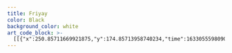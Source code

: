 ```yaml
---
title: Friyay
color: Black
background_color: white
art_code_block: >-
  [[{"x":250.85711669921875,"y":174.85713958740234,"time":1633055598090,"color":"black"},{"x":246.85711669921875,"y":168.85713958740234,"time":1633055598194,"color":"black"},{"x":239.85711669921875,"y":165.85713958740234,"time":1633055598244,"color":"black"},{"x":233.85711669921875,"y":165.85713958740234,"time":1633055598277,"color":"black"},{"x":226.85711669921875,"y":165.85713958740234,"time":1633055598311,"color":"black"},{"x":218.85711669921875,"y":168.85713958740234,"time":1633055598344,"color":"black"},{"x":209.85711669921875,"y":173.85713958740234,"time":1633055598378,"color":"black"},{"x":205.85711669921875,"y":181.85713958740234,"time":1633055598410,"color":"black"},{"x":201.85711669921875,"y":190.85713958740234,"time":1633055598443,"color":"black"},{"x":200.85711669921875,"y":200.85713958740234,"time":1633055598477,"color":"black"},{"x":200.85711669921875,"y":210.85713958740234,"time":1633055598510,"color":"black"},{"x":203.85711669921875,"y":220.85713958740234,"time":1633055598544,"color":"black"},{"x":212.85711669921875,"y":232.85713958740234,"time":1633055598593,"color":"black"},{"x":218.85711669921875,"y":235.85713958740234,"time":1633055598611,"color":"black"},{"x":224.85711669921875,"y":237.85713958740234,"time":1633055598631,"color":"black"},{"x":230.85711669921875,"y":239.85713958740234,"time":1633055598648,"color":"black"},{"x":243.85711669921875,"y":240.85713958740234,"time":1633055598677,"color":"black"},{"x":258.85711669921875,"y":237.85713958740234,"time":1633055598711,"color":"black"},{"x":264.85711669921875,"y":234.85713958740234,"time":1633055598727,"color":"black"},{"x":271.85711669921875,"y":231.85713958740234,"time":1633055598744,"color":"black"},{"x":276.85711669921875,"y":226.85713958740234,"time":1633055598760,"color":"black"},{"x":282.85711669921875,"y":218.85713958740234,"time":1633055598795,"color":"black"},{"x":283.85711669921875,"y":213.85713958740234,"time":1633055598811,"color":"black"},{"x":283.85711669921875,"y":204.85713958740234,"time":1633055598844,"color":"black"},{"x":279.85711669921875,"y":195.85713958740234,"time":1633055598877,"color":"black"},{"x":277.85711669921875,"y":189.85713958740234,"time":1633055598894,"color":"black"},{"x":269.85711669921875,"y":181.85713958740234,"time":1633055598927,"color":"black"},{"x":263.85711669921875,"y":178.85713958740234,"time":1633055598944,"color":"black"},{"x":258.85711669921875,"y":175.85713958740234,"time":1633055598961,"color":"black"},{"x":253.85711669921875,"y":171.85713958740234,"time":1633055598977,"color":"black"},{"x":241.85711669921875,"y":166.85713958740234,"time":1633055599010,"color":"black"},{"x":236.85711669921875,"y":165.85713958740234,"time":1633055599029,"color":"black"},{"x":231.85711669921875,"y":165.85713958740234,"time":1633055599045,"color":"black"},{"x":241.85711669921875,"y":166.85713958740234,"time":1633055599010,"color":"black"}],[{"x":236.85711669921875,"y":106.85713958740234,"time":1633055599956,"color":"black"},{"x":240.85711669921875,"y":109.85713958740234,"time":1633055600080,"color":"black"},{"x":239.85711669921875,"y":115.85713958740234,"time":1633055600112,"color":"black"},{"x":238.85711669921875,"y":122.85713958740234,"time":1633055600148,"color":"black"},{"x":237.85711669921875,"y":128.85713958740234,"time":1633055600188,"color":"black"},{"x":236.85711669921875,"y":133.85713958740234,"time":1633055600224,"color":"black"},{"x":239.85711669921875,"y":139.85713958740234,"time":1633055600274,"color":"black"},{"x":242.85711669921875,"y":143.85713958740234,"time":1633055600307,"color":"black"},{"x":252.85711669921875,"y":149.85713958740234,"time":1633055600346,"color":"black"},{"x":260.85711669921875,"y":151.85713958740234,"time":1633055600379,"color":"black"},{"x":265.85711669921875,"y":152.85713958740234,"time":1633055600395,"color":"black"},{"x":279.85711669921875,"y":157.85713958740234,"time":1633055600446,"color":"black"},{"x":287.85711669921875,"y":161.85713958740234,"time":1633055600479,"color":"black"},{"x":294.85711669921875,"y":166.85713958740234,"time":1633055600513,"color":"black"},{"x":298.85711669921875,"y":169.85713958740234,"time":1633055600529,"color":"black"},{"x":301.85711669921875,"y":173.85713958740234,"time":1633055600546,"color":"black"},{"x":304.85711669921875,"y":177.85713958740234,"time":1633055600564,"color":"black"},{"x":312.85711669921875,"y":188.85713958740234,"time":1633055600612,"color":"black"},{"x":315.85711669921875,"y":196.85713958740234,"time":1633055600646,"color":"black"},{"x":317.85711669921875,"y":204.85713958740234,"time":1633055600679,"color":"black"},{"x":314.85711669921875,"y":212.85713958740234,"time":1633055600712,"color":"black"},{"x":310.85711669921875,"y":219.85713958740234,"time":1633055600746,"color":"black"},{"x":306.85711669921875,"y":226.85713958740234,"time":1633055600779,"color":"black"},{"x":300.85711669921875,"y":233.85713958740234,"time":1633055600812,"color":"black"},{"x":296.85711669921875,"y":236.85713958740234,"time":1633055600829,"color":"black"},{"x":291.85711669921875,"y":239.85713958740234,"time":1633055600846,"color":"black"},{"x":287.85711669921875,"y":242.85713958740234,"time":1633055600863,"color":"black"},{"x":282.85711669921875,"y":247.85713958740234,"time":1633055600896,"color":"black"},{"x":276.85711669921875,"y":251.85713958740234,"time":1633055600929,"color":"black"},{"x":268.85711669921875,"y":253.85713958740234,"time":1633055600963,"color":"black"},{"x":263.85711669921875,"y":254.85713958740234,"time":1633055600979,"color":"black"},{"x":254.85711669921875,"y":258.85713958740234,"time":1633055601028,"color":"black"},{"x":247.85711669921875,"y":261.85713958740234,"time":1633055601063,"color":"black"},{"x":239.85711669921875,"y":265.85713958740234,"time":1633055601097,"color":"black"},{"x":234.85711669921875,"y":271.85713958740234,"time":1633055601131,"color":"black"},{"x":233.85711669921875,"y":277.85713958740234,"time":1633055601163,"color":"black"},{"x":234.85711669921875,"y":283.85713958740234,"time":1633055601196,"color":"black"},{"x":237.85711669921875,"y":288.85713958740234,"time":1633055601229,"color":"black"},{"x":241.85711669921875,"y":293.85713958740234,"time":1633055601264,"color":"black"},{"x":247.85711669921875,"y":298.85713958740234,"time":1633055601296,"color":"black"},{"x":252.85711669921875,"y":303.85713958740234,"time":1633055601330,"color":"black"},{"x":258.85711669921875,"y":307.85713958740234,"time":1633055601366,"color":"black"},{"x":270.85711669921875,"y":312.85713958740234,"time":1633055601418,"color":"black"},{"x":275.85711669921875,"y":313.85713958740234,"time":1633055601435,"color":"black"},{"x":281.85711669921875,"y":314.85713958740234,"time":1633055601464,"color":"black"},{"x":286.85711669921875,"y":314.85713958740234,"time":1633055601483,"color":"black"},{"x":293.85711669921875,"y":312.85713958740234,"time":1633055601505,"color":"black"},{"x":308.85711669921875,"y":308.85713958740234,"time":1633055601525,"color":"black"},{"x":325.85711669921875,"y":298.85713958740234,"time":1633055601561,"color":"black"},{"x":331.85711669921875,"y":291.85713958740234,"time":1633055601602,"color":"black"},{"x":333.85711669921875,"y":283.85713958740234,"time":1633055601630,"color":"black"},{"x":331.85711669921875,"y":276.85713958740234,"time":1633055601665,"color":"black"},{"x":325.85711669921875,"y":266.85713958740234,"time":1633055601715,"color":"black"},{"x":321.85711669921875,"y":262.85713958740234,"time":1633055601772,"color":"black"},{"x":318.85711669921875,"y":258.85713958740234,"time":1633055601813,"color":"black"},{"x":322.85711669921875,"y":261.85713958740234,"time":1633055601881,"color":"black"},{"x":332.85711669921875,"y":268.85713958740234,"time":1633055601920,"color":"black"},{"x":337.85711669921875,"y":270.85713958740234,"time":1633055601948,"color":"black"},{"x":343.85711669921875,"y":273.85713958740234,"time":1633055601964,"color":"black"},{"x":351.85711669921875,"y":275.85713958740234,"time":1633055601985,"color":"black"},{"x":359.85711669921875,"y":276.85713958740234,"time":1633055602008,"color":"black"},{"x":374.85711669921875,"y":276.85713958740234,"time":1633055602033,"color":"black"},{"x":390.85711669921875,"y":271.85713958740234,"time":1633055602072,"color":"black"},{"x":402.85711669921875,"y":261.85713958740234,"time":1633055602102,"color":"black"},{"x":412.85711669921875,"y":248.85713958740234,"time":1633055602131,"color":"black"},{"x":415.85711669921875,"y":235.85713958740234,"time":1633055602170,"color":"black"},{"x":412.85711669921875,"y":223.85713958740234,"time":1633055602193,"color":"black"},{"x":405.85711669921875,"y":210.85713958740234,"time":1633055602246,"color":"black"},{"x":398.85711669921875,"y":198.85713958740234,"time":1633055602264,"color":"black"},{"x":391.85711669921875,"y":187.85713958740234,"time":1633055602286,"color":"black"},{"x":382.85711669921875,"y":179.85713958740234,"time":1633055602336,"color":"black"},{"x":370.85711669921875,"y":174.85713958740234,"time":1633055602367,"color":"black"},{"x":360.85711669921875,"y":172.85713958740234,"time":1633055602398,"color":"black"},{"x":350.85711669921875,"y":172.85713958740234,"time":1633055602423,"color":"black"},{"x":345.85711669921875,"y":173.85713958740234,"time":1633055602449,"color":"black"},{"x":340.85711669921875,"y":174.85713958740234,"time":1633055602476,"color":"black"},{"x":347.85711669921875,"y":174.85713958740234,"time":1633055602543,"color":"black"},{"x":365.85711669921875,"y":165.85713958740234,"time":1633055602595,"color":"black"},{"x":371.85711669921875,"y":160.85713958740234,"time":1633055602614,"color":"black"},{"x":378.85711669921875,"y":150.85713958740234,"time":1633055602638,"color":"black"},{"x":380.85711669921875,"y":141.85713958740234,"time":1633055602688,"color":"black"},{"x":377.85711669921875,"y":131.85713958740234,"time":1633055602720,"color":"black"},{"x":369.85711669921875,"y":120.85713958740234,"time":1633055602756,"color":"black"},{"x":365.85711669921875,"y":115.85713958740234,"time":1633055602788,"color":"black"},{"x":350.85711669921875,"y":98.85713958740234,"time":1633055602826,"color":"black"},{"x":343.85711669921875,"y":93.85713958740234,"time":1633055602857,"color":"black"},{"x":331.85711669921875,"y":85.85713958740234,"time":1633055602889,"color":"black"},{"x":324.85711669921875,"y":81.85713958740234,"time":1633055602905,"color":"black"},{"x":300.85711669921875,"y":75.85713958740234,"time":1633055602926,"color":"black"},{"x":282.85711669921875,"y":74.85713958740234,"time":1633055602958,"color":"black"},{"x":273.85711669921875,"y":76.85713958740234,"time":1633055602982,"color":"black"},{"x":255.85711669921875,"y":84.85713958740234,"time":1633055603007,"color":"black"},{"x":248.85711669921875,"y":89.85713958740234,"time":1633055603036,"color":"black"},{"x":240.85711669921875,"y":114.85713958740234,"time":1633055603089,"color":"black"},{"x":245.85711669921875,"y":121.85713958740234,"time":1633055603123,"color":"black"},{"x":248.85711669921875,"y":89.85713958740234,"time":1633055603036,"color":"black"}],[{"x":208.85711669921875,"y":149.85713958740234,"time":1633055603637,"color":"black"},{"x":215.85711669921875,"y":145.85713958740234,"time":1633055603722,"color":"black"},{"x":219.85711669921875,"y":139.85713958740234,"time":1633055603740,"color":"black"},{"x":222.85711669921875,"y":131.85713958740234,"time":1633055603773,"color":"black"},{"x":222.85711669921875,"y":121.85713958740234,"time":1633055603833,"color":"black"},{"x":219.85711669921875,"y":114.85713958740234,"time":1633055603872,"color":"black"},{"x":215.85711669921875,"y":106.85713958740234,"time":1633055603908,"color":"black"},{"x":211.85711669921875,"y":102.85713958740234,"time":1633055603951,"color":"black"},{"x":199.85711669921875,"y":92.85713958740234,"time":1633055603990,"color":"black"},{"x":189.85711669921875,"y":86.85713958740234,"time":1633055604029,"color":"black"},{"x":176.85711669921875,"y":81.85713958740234,"time":1633055604045,"color":"black"},{"x":170.85711669921875,"y":80.85713958740234,"time":1633055604076,"color":"black"},{"x":154.85711669921875,"y":80.85713958740234,"time":1633055604120,"color":"black"},{"x":120.85711669921875,"y":95.85713958740234,"time":1633055604156,"color":"black"},{"x":116.85711669921875,"y":110.85713958740234,"time":1633055604207,"color":"black"},{"x":117.85711669921875,"y":122.85713958740234,"time":1633055604239,"color":"black"},{"x":120.85711669921875,"y":132.85713958740234,"time":1633055604273,"color":"black"},{"x":126.85711669921875,"y":143.85713958740234,"time":1633055604307,"color":"black"},{"x":134.85711669921875,"y":153.85713958740234,"time":1633055604343,"color":"black"},{"x":149.85711669921875,"y":166.85713958740234,"time":1633055604394,"color":"black"},{"x":161.85711669921875,"y":172.85713958740234,"time":1633055604426,"color":"black"},{"x":167.85711669921875,"y":174.85713958740234,"time":1633055604457,"color":"black"},{"x":178.85711669921875,"y":178.85713958740234,"time":1633055604499,"color":"black"},{"x":169.85711669921875,"y":175.85713958740234,"time":1633055604588,"color":"black"},{"x":163.85711669921875,"y":174.85713958740234,"time":1633055604610,"color":"black"},{"x":155.85711669921875,"y":174.85713958740234,"time":1633055604644,"color":"black"},{"x":135.85711669921875,"y":174.85713958740234,"time":1633055604674,"color":"black"},{"x":124.85711669921875,"y":175.85713958740234,"time":1633055604705,"color":"black"},{"x":109.85711669921875,"y":180.85713958740234,"time":1633055604736,"color":"black"},{"x":96.85711669921875,"y":186.85713958740234,"time":1633055604772,"color":"black"},{"x":89.85711669921875,"y":196.85713958740234,"time":1633055604821,"color":"black"},{"x":82.85711669921875,"y":215.85713958740234,"time":1633055604862,"color":"black"},{"x":88.85711669921875,"y":224.85713958740234,"time":1633055604902,"color":"black"},{"x":98.85711669921875,"y":231.85713958740234,"time":1633055604971,"color":"black"},{"x":125.85711669921875,"y":241.85713958740234,"time":1633055605011,"color":"black"},{"x":145.85711669921875,"y":247.85713958740234,"time":1633055605042,"color":"black"},{"x":154.85711669921875,"y":249.85713958740234,"time":1633055605074,"color":"black"},{"x":163.85711669921875,"y":249.85713958740234,"time":1633055605108,"color":"black"},{"x":154.85711669921875,"y":252.85713958740234,"time":1633055605211,"color":"black"},{"x":147.85711669921875,"y":255.85713958740234,"time":1633055605233,"color":"black"},{"x":140.85711669921875,"y":260.85713958740234,"time":1633055605250,"color":"black"},{"x":126.85711669921875,"y":271.85713958740234,"time":1633055605279,"color":"black"},{"x":120.85711669921875,"y":282.85713958740234,"time":1633055605312,"color":"black"},{"x":119.85711669921875,"y":292.85713958740234,"time":1633055605347,"color":"black"},{"x":146.85711669921875,"y":312.85713958740234,"time":1633055605423,"color":"black"},{"x":164.85711669921875,"y":315.85713958740234,"time":1633055605463,"color":"black"},{"x":193.85711669921875,"y":316.85713958740234,"time":1633055605503,"color":"black"},{"x":208.85711669921875,"y":310.85713958740234,"time":1633055605544,"color":"black"},{"x":224.85711669921875,"y":293.85713958740234,"time":1633055605594,"color":"black"},{"x":225.85711669921875,"y":273.85713958740234,"time":1633055605645,"color":"black"},{"x":215.85711669921875,"y":262.85713958740234,"time":1633055605679,"color":"black"},{"x":200.85711669921875,"y":252.85713958740234,"time":1633055605712,"color":"black"},{"x":183.85711669921875,"y":239.85713958740234,"time":1633055605747,"color":"black"},{"x":169.85711669921875,"y":218.85713958740234,"time":1633055605786,"color":"black"},{"x":171.85711669921875,"y":199.85713958740234,"time":1633055605830,"color":"black"},{"x":180.85711669921875,"y":178.85713958740234,"time":1633055605865,"color":"black"},{"x":195.85711669921875,"y":151.85713958740234,"time":1633055605902,"color":"black"},{"x":202.85711669921875,"y":139.85713958740234,"time":1633055605936,"color":"black"},{"x":206.85711669921875,"y":135.85713958740234,"time":1633055605971,"color":"black"},{"x":195.85711669921875,"y":151.85713958740234,"time":1633055605902,"color":"black"}],[{"x":57.85711669921875,"y":385.85713958740234,"time":1633055607155,"color":"black"},{"x":63.85711669921875,"y":382.85713958740234,"time":1633055607203,"color":"black"},{"x":70.85711669921875,"y":374.85713958740234,"time":1633055607236,"color":"black"},{"x":72.85711669921875,"y":368.85713958740234,"time":1633055607272,"color":"black"},{"x":66.85711669921875,"y":365.85713958740234,"time":1633055607317,"color":"black"},{"x":54.85711669921875,"y":370.85713958740234,"time":1633055607351,"color":"black"},{"x":37.85711669921875,"y":384.85713958740234,"time":1633055607387,"color":"black"},{"x":25.85711669921875,"y":398.85713958740234,"time":1633055607423,"color":"black"},{"x":29.85711669921875,"y":405.85713958740234,"time":1633055607488,"color":"black"},{"x":60.85711669921875,"y":388.85713958740234,"time":1633055607543,"color":"black"},{"x":93.85711669921875,"y":362.85713958740234,"time":1633055607589,"color":"black"},{"x":124.85711669921875,"y":339.85713958740234,"time":1633055607638,"color":"black"},{"x":148.85711669921875,"y":323.85713958740234,"time":1633055607726,"color":"black"},{"x":134.85711669921875,"y":334.85713958740234,"time":1633055607796,"color":"black"},{"x":126.85711669921875,"y":340.85713958740234,"time":1633055607845,"color":"black"},{"x":94.85711669921875,"y":370.85713958740234,"time":1633055607895,"color":"black"},{"x":69.85711669921875,"y":393.85713958740234,"time":1633055607937,"color":"black"},{"x":63.85711669921875,"y":404.85713958740234,"time":1633055607986,"color":"black"},{"x":76.85711669921875,"y":398.85713958740234,"time":1633055608048,"color":"black"},{"x":102.85711669921875,"y":381.85713958740234,"time":1633055608106,"color":"black"},{"x":107.85711669921875,"y":381.85713958740234,"time":1633055608132,"color":"black"},{"x":94.85711669921875,"y":392.85713958740234,"time":1633055608182,"color":"black"},{"x":90.85711669921875,"y":403.85713958740234,"time":1633055608220,"color":"black"},{"x":99.85711669921875,"y":399.85713958740234,"time":1633055608257,"color":"black"},{"x":118.85711669921875,"y":380.85713958740234,"time":1633055608311,"color":"black"},{"x":126.85711669921875,"y":379.85713958740234,"time":1633055608473,"color":"black"},{"x":132.85711669921875,"y":377.85713958740234,"time":1633055608490,"color":"black"},{"x":118.85711669921875,"y":391.85713958740234,"time":1633055608591,"color":"black"},{"x":112.85711669921875,"y":395.85713958740234,"time":1633055608638,"color":"black"},{"x":110.85711669921875,"y":402.85713958740234,"time":1633055608693,"color":"black"},{"x":127.85711669921875,"y":394.85713958740234,"time":1633055608743,"color":"black"},{"x":147.85711669921875,"y":380.85713958740234,"time":1633055608788,"color":"black"},{"x":132.85711669921875,"y":392.85713958740234,"time":1633055608861,"color":"black"},{"x":126.85711669921875,"y":397.85713958740234,"time":1633055608880,"color":"black"},{"x":134.85711669921875,"y":401.85713958740234,"time":1633055608961,"color":"black"},{"x":159.85711669921875,"y":391.85713958740234,"time":1633055609011,"color":"black"},{"x":169.85711669921875,"y":388.85713958740234,"time":1633055609068,"color":"black"},{"x":164.85711669921875,"y":391.85713958740234,"time":1633055609084,"color":"black"},{"x":157.85711669921875,"y":395.85713958740234,"time":1633055609169,"color":"black"},{"x":182.85711669921875,"y":386.85713958740234,"time":1633055609185,"color":"black"},{"x":224.85711669921875,"y":353.85713958740234,"time":1633055609236,"color":"black"},{"x":249.85711669921875,"y":334.85713958740234,"time":1633055609277,"color":"black"},{"x":266.85711669921875,"y":324.85713958740234,"time":1633055609327,"color":"black"},{"x":257.85711669921875,"y":333.85713958740234,"time":1633055609370,"color":"black"},{"x":221.85711669921875,"y":363.85713958740234,"time":1633055609422,"color":"black"},{"x":191.85711669921875,"y":386.85713958740234,"time":1633055609466,"color":"black"},{"x":176.85711669921875,"y":401.85713958740234,"time":1633055609512,"color":"black"},{"x":194.85711669921875,"y":394.85713958740234,"time":1633055609566,"color":"black"},{"x":205.85711669921875,"y":391.85713958740234,"time":1633055609608,"color":"black"},{"x":197.85711669921875,"y":393.85713958740234,"time":1633055609697,"color":"black"},{"x":189.85711669921875,"y":396.85713958740234,"time":1633055609755,"color":"black"},{"x":213.85711669921875,"y":379.85713958740234,"time":1633055609827,"color":"black"},{"x":226.85711669921875,"y":373.85713958740234,"time":1633055609843,"color":"black"},{"x":237.85711669921875,"y":370.85713958740234,"time":1633055609897,"color":"black"},{"x":253.85711669921875,"y":366.85713958740234,"time":1633055609953,"color":"black"},{"x":272.85711669921875,"y":362.85713958740234,"time":1633055609997,"color":"black"},{"x":235.85711669921875,"y":378.85713958740234,"time":1633055610050,"color":"black"},{"x":202.85711669921875,"y":397.85713958740234,"time":1633055610104,"color":"black"},{"x":200.85711669921875,"y":402.85713958740234,"time":1633055610147,"color":"black"},{"x":223.85711669921875,"y":399.85713958740234,"time":1633055610196,"color":"black"},{"x":266.85711669921875,"y":383.85713958740234,"time":1633055610241,"color":"black"},{"x":296.85711669921875,"y":373.85713958740234,"time":1633055610300,"color":"black"},{"x":288.85711669921875,"y":372.85713958740234,"time":1633055610345,"color":"black"},{"x":253.85711669921875,"y":383.85713958740234,"time":1633055610395,"color":"black"},{"x":226.85711669921875,"y":402.85713958740234,"time":1633055610451,"color":"black"},{"x":243.85711669921875,"y":396.85713958740234,"time":1633055610496,"color":"black"},{"x":286.85711669921875,"y":372.85713958740234,"time":1633055610548,"color":"black"},{"x":293.85711669921875,"y":371.85713958740234,"time":1633055610593,"color":"black"},{"x":271.85711669921875,"y":387.85713958740234,"time":1633055610650,"color":"black"},{"x":251.85711669921875,"y":401.85713958740234,"time":1633055610703,"color":"black"},{"x":263.85711669921875,"y":397.85713958740234,"time":1633055610758,"color":"black"},{"x":305.85711669921875,"y":375.85713958740234,"time":1633055610821,"color":"black"},{"x":318.85711669921875,"y":377.85713958740234,"time":1633055610919,"color":"black"},{"x":287.85711669921875,"y":400.85713958740234,"time":1633055610994,"color":"black"},{"x":343.85711669921875,"y":367.85713958740234,"time":1633055611139,"color":"black"},{"x":342.85711669921875,"y":374.85713958740234,"time":1633055611199,"color":"black"},{"x":336.85711669921875,"y":380.85713958740234,"time":1633055611253,"color":"black"},{"x":315.85711669921875,"y":395.85713958740234,"time":1633055611269,"color":"black"},{"x":326.85711669921875,"y":383.85713958740234,"time":1633055611369,"color":"black"},{"x":354.85711669921875,"y":367.85713958740234,"time":1633055611386,"color":"black"},{"x":362.85711669921875,"y":365.85713958740234,"time":1633055611438,"color":"black"},{"x":341.85711669921875,"y":385.85713958740234,"time":1633055611538,"color":"black"},{"x":332.85711669921875,"y":400.85713958740234,"time":1633055611601,"color":"black"},{"x":361.85711669921875,"y":389.85713958740234,"time":1633055611663,"color":"black"},{"x":382.85711669921875,"y":371.85713958740234,"time":1633055611711,"color":"black"},{"x":367.85711669921875,"y":372.85713958740234,"time":1633055611770,"color":"black"},{"x":387.85711669921875,"y":384.85713958740234,"time":1633055611844,"color":"black"},{"x":388.85711669921875,"y":389.85713958740234,"time":1633055611900,"color":"black"},{"x":371.85711669921875,"y":400.85713958740234,"time":1633055611917,"color":"black"},{"x":382.85711669921875,"y":387.85713958740234,"time":1633055612032,"color":"black"},{"x":421.85711669921875,"y":370.85713958740234,"time":1633055612083,"color":"black"},{"x":422.85711669921875,"y":383.85713958740234,"time":1633055612137,"color":"black"},{"x":417.85711669921875,"y":395.85713958740234,"time":1633055612153,"color":"black"},{"x":422.85711669921875,"y":398.85713958740234,"time":1633055612280,"color":"black"},{"x":420.85711669921875,"y":404.85713958740234,"time":1633055612371,"color":"black"},{"x":423.85711669921875,"y":399.85713958740234,"time":1633055612436,"color":"black"},{"x":435.85711669921875,"y":377.85713958740234,"time":1633055612452,"color":"black"},{"x":438.85711669921875,"y":370.85713958740234,"time":1633055612506,"color":"black"},{"x":441.85711669921875,"y":357.85713958740234,"time":1633055612569,"color":"black"},{"x":445.85711669921875,"y":348.85713958740234,"time":1633055612619,"color":"black"},{"x":451.85711669921875,"y":351.85713958740234,"time":1633055612675,"color":"black"},{"x":460.85711669921875,"y":360.85713958740234,"time":1633055612739,"color":"black"},{"x":445.85711669921875,"y":348.85713958740234,"time":1633055612619,"color":"black"},{"x":490.85711669921875,"y":341.85713958740234,"time":1633055612847,"color":"black"}],[{"x":91.85711669921875,"y":444.85713958740234,"time":1633055613673,"color":"black"},{"x":174.85711669921875,"y":435.85713958740234,"time":1633055613741,"color":"black"},{"x":209.85711669921875,"y":432.85713958740234,"time":1633055613757,"color":"black"},{"x":327.85711669921875,"y":426.85713958740234,"time":1633055613806,"color":"black"},{"x":406.85711669921875,"y":428.85713958740234,"time":1633055613861,"color":"black"},{"x":325.85711669921875,"y":440.85713958740234,"time":1633055613975,"color":"black"},{"x":288.85711669921875,"y":444.85713958740234,"time":1633055614044,"color":"black"},{"x":211.85711669921875,"y":459.85713958740234,"time":1633055614117,"color":"black"},{"x":267.85711669921875,"y":457.85713958740234,"time":1633055614174,"color":"black"},{"x":329.85711669921875,"y":464.85713958740234,"time":1633055614190,"color":"black"},{"x":298.85711669921875,"y":473.85713958740234,"time":1633055614247,"color":"black"},{"x":211.85711669921875,"y":479.85713958740234,"time":1633055614313,"color":"black"},{"x":245.85711669921875,"y":480.85713958740234,"time":1633055614370,"color":"black"},{"x":325.85711669921875,"y":489.85713958740234,"time":1633055614422,"color":"black"},{"x":211.85711669921875,"y":479.85713958740234,"time":1633055614313,"color":"black"},{"x":337.85711669921875,"y":491.85713958740234,"time":1633055614489,"color":"black"}],[{"x":263.85711669921875,"y":94.85713958740234,"time":1633055643751,"color":"black"},{"x":255.85711669921875,"y":101.85713958740234,"time":1633055643902,"color":"black"},{"x":250.85711669921875,"y":110.85713958740234,"time":1633055643968,"color":"black"},{"x":237.85711669921875,"y":132.85713958740234,"time":1633055644032,"color":"black"},{"x":255.85711669921875,"y":117.85713958740234,"time":1633055644104,"color":"black"},{"x":290.85711669921875,"y":81.85713958740234,"time":1633055644167,"color":"black"},{"x":295.85711669921875,"y":87.85713958740234,"time":1633055644232,"color":"black"},{"x":266.85711669921875,"y":124.85713958740234,"time":1633055644329,"color":"black"},{"x":257.85711669921875,"y":140.85713958740234,"time":1633055644397,"color":"black"},{"x":298.85711669921875,"y":96.85713958740234,"time":1633055644420,"color":"black"},{"x":304.85711669921875,"y":96.85713958740234,"time":1633055644478,"color":"black"},{"x":279.85711669921875,"y":133.85713958740234,"time":1633055644531,"color":"black"},{"x":273.85711669921875,"y":147.85713958740234,"time":1633055644592,"color":"black"},{"x":305.85711669921875,"y":118.85713958740234,"time":1633055644649,"color":"black"},{"x":325.85711669921875,"y":101.85713958740234,"time":1633055644709,"color":"black"},{"x":315.85711669921875,"y":114.85713958740234,"time":1633055644761,"color":"black"},{"x":299.85711669921875,"y":144.85713958740234,"time":1633055644821,"color":"black"},{"x":319.85711669921875,"y":135.85713958740234,"time":1633055644881,"color":"black"},{"x":345.85711669921875,"y":138.85713958740234,"time":1633055644951,"color":"black"},{"x":349.85711669921875,"y":145.85713958740234,"time":1633055645002,"color":"black"},{"x":319.85711669921875,"y":135.85713958740234,"time":1633055644881,"color":"black"},{"x":350.85711669921875,"y":147.85713958740234,"time":1633055645060,"color":"black"}],[{"x":32.85711669921875,"y":28.857139587402344,"time":1633055681513,"color":"black"},{"x":24.85711669921875,"y":51.857139587402344,"time":1633055681595,"color":"black"},{"x":40.85711669921875,"y":41.857139587402344,"time":1633055681721,"color":"black"},{"x":41.85711669921875,"y":49.857139587402344,"time":1633055681789,"color":"black"},{"x":44.85711669921875,"y":59.857139587402344,"time":1633055681809,"color":"black"},{"x":57.85711669921875,"y":44.857139587402344,"time":1633055681894,"color":"black"},{"x":52.85711669921875,"y":32.857139587402344,"time":1633055681988,"color":"black"},{"x":44.85711669921875,"y":59.857139587402344,"time":1633055681809,"color":"black"},{"x":52.85711669921875,"y":33.857139587402344,"time":1633055682123,"color":"black"}],[{"x":67.85711669921875,"y":34.857139587402344,"time":1633055682146,"color":"black"},{"x":66.85711669921875,"y":54.857139587402344,"time":1633055682219,"color":"black"},{"x":84.85711669921875,"y":44.857139587402344,"time":1633055682287,"color":"black"},{"x":71.85711669921875,"y":28.857139587402344,"time":1633055682355,"color":"black"},{"x":65.85711669921875,"y":35.857139587402344,"time":1633055682409,"color":"black"},{"x":84.85711669921875,"y":44.857139587402344,"time":1633055682287,"color":"black"},{"x":65.85711669921875,"y":35.857139587402344,"time":1633055682535,"color":"black"}],[{"x":88.85711669921875,"y":31.857139587402344,"time":1633055682582,"color":"black"},{"x":89.85711669921875,"y":52.857139587402344,"time":1633055682663,"color":"black"},{"x":96.85711669921875,"y":47.857139587402344,"time":1633055682733,"color":"black"},{"x":107.85711669921875,"y":45.857139587402344,"time":1633055682791,"color":"black"},{"x":116.85711669921875,"y":53.857139587402344,"time":1633055682854,"color":"black"},{"x":129.85711669921875,"y":37.857139587402344,"time":1633055682921,"color":"black"},{"x":128.85711669921875,"y":32.857139587402344,"time":1633055682983,"color":"black"},{"x":116.85711669921875,"y":53.857139587402344,"time":1633055682854,"color":"black"},{"x":127.85711669921875,"y":32.857139587402344,"time":1633055683107,"color":"black"}],[{"x":41.85711669921875,"y":74.85713958740234,"time":1633055683213,"color":"black"},{"x":78.85711669921875,"y":68.85713958740234,"time":1633055683278,"color":"black"},{"x":136.85711669921875,"y":63.857139587402344,"time":1633055683348,"color":"black"},{"x":143.85711669921875,"y":63.857139587402344,"time":1633055683410,"color":"black"},{"x":78.85711669921875,"y":68.85713958740234,"time":1633055683278,"color":"black"}],[{"x":219.85711669921875,"y":13.857139587402344,"time":1633055684664,"color":"black"},{"x":212.85711669921875,"y":26.857139587402344,"time":1633055684730,"color":"black"},{"x":205.85711669921875,"y":37.857139587402344,"time":1633055684746,"color":"black"},{"x":199.85711669921875,"y":47.857139587402344,"time":1633055684805,"color":"black"},{"x":212.85711669921875,"y":26.857139587402344,"time":1633055684730,"color":"black"},{"x":196.85711669921875,"y":52.857139587402344,"time":1633055684870,"color":"black"}],[{"x":184.85711669921875,"y":33.857139587402344,"time":1633055684944,"color":"black"},{"x":214.85711669921875,"y":11.857139587402344,"time":1633055685010,"color":"black"},{"x":227.85711669921875,"y":36.857139587402344,"time":1633055685145,"color":"black"},{"x":220.85711669921875,"y":45.857139587402344,"time":1633055685163,"color":"black"},{"x":215.85711669921875,"y":48.857139587402344,"time":1633055685236,"color":"black"},{"x":241.85711669921875,"y":28.857139587402344,"time":1633055685297,"color":"black"},{"x":243.85711669921875,"y":42.857139587402344,"time":1633055685365,"color":"black"},{"x":236.85711669921875,"y":51.857139587402344,"time":1633055685435,"color":"black"},{"x":241.85711669921875,"y":28.857139587402344,"time":1633055685297,"color":"black"}],[{"x":257.85711669921875,"y":31.857139587402344,"time":1633055685560,"color":"black"},{"x":235.85711669921875,"y":51.857139587402344,"time":1633055685560,"color":"black"},{"x":253.85711669921875,"y":42.857139587402344,"time":1633055685580,"color":"black"},{"x":251.85711669921875,"y":48.857139587402344,"time":1633055685639,"color":"black"},{"x":235.85711669921875,"y":51.857139587402344,"time":1633055685560,"color":"black"}],[{"x":275.85711669921875,"y":26.857139587402344,"time":1633055685751,"color":"black"},{"x":272.85711669921875,"y":30.857139587402344,"time":1633055685763,"color":"black"},{"x":277.85711669921875,"y":55.857139587402344,"time":1633055685880,"color":"black"},{"x":254.85711669921875,"y":49.857139587402344,"time":1633055685941,"color":"black"},{"x":272.85711669921875,"y":30.857139587402344,"time":1633055685763,"color":"black"}],[{"x":205.85711669921875,"y":24.857139587402344,"time":1633055686246,"color":"black"}],[{"x":188.85711669921875,"y":67.85713958740234,"time":1633055686834,"color":"black"},{"x":211.85711669921875,"y":65.85713958740234,"time":1633055686919,"color":"black"},{"x":310.85711669921875,"y":64.85713958740234,"time":1633055686989,"color":"black"},{"x":188.85711669921875,"y":67.85713958740234,"time":1633055686834,"color":"black"}],[{"x":198.85711669921875,"y":66.85713958740234,"time":1633055687985,"color":"black"},{"x":257.85711669921875,"y":65.85713958740234,"time":1633055688062,"color":"black"},{"x":295.85711669921875,"y":64.85713958740234,"time":1633055688136,"color":"black"},{"x":198.85711669921875,"y":66.85713958740234,"time":1633055687985,"color":"black"},{"x":296.85711669921875,"y":64.85713958740234,"time":1633055688206,"color":"black"}],[{"x":339.85711669921875,"y":37.857139587402344,"time":1633055688665,"color":"black"},{"x":330.85711669921875,"y":50.857139587402344,"time":1633055688755,"color":"black"},{"x":339.85711669921875,"y":37.857139587402344,"time":1633055688665,"color":"black"},{"x":328.85711669921875,"y":51.857139587402344,"time":1633055688823,"color":"black"}],[{"x":353.85711669921875,"y":35.857139587402344,"time":1633055688860,"color":"black"},{"x":336.85711669921875,"y":44.857139587402344,"time":1633055688938,"color":"black"},{"x":345.85711669921875,"y":53.857139587402344,"time":1633055689005,"color":"black"},{"x":341.85711669921875,"y":57.857139587402344,"time":1633055689104,"color":"black"},{"x":333.85711669921875,"y":58.857139587402344,"time":1633055689196,"color":"black"},{"x":345.85711669921875,"y":53.857139587402344,"time":1633055689005,"color":"black"}],[{"x":398.85711669921875,"y":33.857139587402344,"time":1633055690832,"color":"black"},{"x":394.85711669921875,"y":38.857139587402344,"time":1633055690905,"color":"black"},{"x":405.85711669921875,"y":55.857139587402344,"time":1633055690992,"color":"black"},{"x":411.85711669921875,"y":37.857139587402344,"time":1633055691067,"color":"black"},{"x":405.85711669921875,"y":34.857139587402344,"time":1633055691085,"color":"black"},{"x":389.85711669921875,"y":40.857139587402344,"time":1633055691160,"color":"black"},{"x":411.85711669921875,"y":37.857139587402344,"time":1633055691067,"color":"black"}],[{"x":430.85711669921875,"y":29.857139587402344,"time":1633055691381,"color":"black"},{"x":424.85711669921875,"y":46.857139587402344,"time":1633055691463,"color":"black"},{"x":418.85711669921875,"y":62.857139587402344,"time":1633055691531,"color":"black"},{"x":430.85711669921875,"y":29.857139587402344,"time":1633055691381,"color":"black"},{"x":418.85711669921875,"y":61.857139587402344,"time":1633055691661,"color":"black"}],[{"x":419.85711669921875,"y":44.857139587402344,"time":1633055691729,"color":"black"},{"x":459.85711669921875,"y":36.857139587402344,"time":1633055691800,"color":"black"},{"x":464.85711669921875,"y":35.857139587402344,"time":1633055691870,"color":"black"},{"x":419.85711669921875,"y":44.857139587402344,"time":1633055691729,"color":"black"},{"x":464.85711669921875,"y":35.857139587402344,"time":1633055691946,"color":"black"}],[{"x":429.85711669921875,"y":39.857139587402344,"time":1633055692045,"color":"black"},{"x":446.85711669921875,"y":61.857139587402344,"time":1633055692124,"color":"black"},{"x":429.85711669921875,"y":39.857139587402344,"time":1633055692045,"color":"black"},{"x":448.85711669921875,"y":63.857139587402344,"time":1633055692221,"color":"black"}],[{"x":461.85711669921875,"y":61.857139587402344,"time":1633055692345,"color":"black"}],[{"x":400.85711669921875,"y":85.85713958740234,"time":1633055693134,"color":"black"}],[{"x":402.85711669921875,"y":85.85713958740234,"time":1633055693282,"color":"black"},{"x":402.85711669921875,"y":92.85713958740234,"time":1633055693380,"color":"black"},{"x":395.85711669921875,"y":105.85713958740234,"time":1633055693450,"color":"black"},{"x":402.85711669921875,"y":85.85713958740234,"time":1633055693282,"color":"black"}],[{"x":374.85711669921875,"y":84.85713958740234,"time":1633055693662,"color":"black"},{"x":417.85711669921875,"y":86.85713958740234,"time":1633055693746,"color":"black"},{"x":436.85711669921875,"y":86.85713958740234,"time":1633055693826,"color":"black"},{"x":374.85711669921875,"y":84.85713958740234,"time":1633055693662,"color":"black"},{"x":435.85711669921875,"y":86.85713958740234,"time":1633055693914,"color":"black"}],[{"x":371.85711669921875,"y":102.85713958740234,"time":1633055694014,"color":"black"},{"x":391.85711669921875,"y":107.85713958740234,"time":1633055694089,"color":"black"},{"x":437.85711669921875,"y":107.85713958740234,"time":1633055694179,"color":"black"},{"x":371.85711669921875,"y":102.85713958740234,"time":1633055694014,"color":"black"}],[{"x":389.85711669921875,"y":113.85713958740234,"time":1633055694937,"color":"black"},{"x":428.85711669921875,"y":113.85713958740234,"time":1633055695040,"color":"black"},{"x":439.85711669921875,"y":113.85713958740234,"time":1633055695121,"color":"black"},{"x":389.85711669921875,"y":113.85713958740234,"time":1633055694937,"color":"black"}],[{"x":405.85711669921875,"y":93.85713958740234,"time":1633055695815,"color":"black"},{"x":402.85711669921875,"y":103.85713958740234,"time":1633055695986,"color":"black"},{"x":399.85711669921875,"y":110.85713958740234,"time":1633055696006,"color":"black"},{"x":399.85711669921875,"y":120.85713958740234,"time":1633055696097,"color":"black"},{"x":402.85711669921875,"y":103.85713958740234,"time":1633055695986,"color":"black"},{"x":400.85711669921875,"y":120.85713958740234,"time":1633055696229,"color":"black"}],[{"x":398.85711669921875,"y":144.85713958740234,"time":1633055696984,"color":"black"},{"x":393.85711669921875,"y":144.85713958740234,"time":1633055697071,"color":"black"},{"x":391.85711669921875,"y":157.85713958740234,"time":1633055697147,"color":"black"},{"x":400.85711669921875,"y":143.85713958740234,"time":1633055697225,"color":"black"},{"x":394.85711669921875,"y":180.85713958740234,"time":1633055697331,"color":"black"},{"x":380.85711669921875,"y":187.85713958740234,"time":1633055697407,"color":"black"},{"x":373.85711669921875,"y":188.85713958740234,"time":1633055697423,"color":"black"},{"x":354.85711669921875,"y":168.85713958740234,"time":1633055697510,"color":"black"},{"x":358.85711669921875,"y":165.85713958740234,"time":1633055697580,"color":"black"},{"x":373.85711669921875,"y":188.85713958740234,"time":1633055697423,"color":"black"},{"x":362.85711669921875,"y":163.85713958740234,"time":1633055697660,"color":"black"}],[{"x":412.85711669921875,"y":144.85713958740234,"time":1633055697795,"color":"black"},{"x":419.85711669921875,"y":163.85713958740234,"time":1633055697970,"color":"black"},{"x":424.85711669921875,"y":145.85713958740234,"time":1633055698050,"color":"black"},{"x":425.85711669921875,"y":159.85713958740234,"time":1633055698135,"color":"black"},{"x":419.85711669921875,"y":163.85713958740234,"time":1633055697970,"color":"black"}],[{"x":432.85711669921875,"y":155.85713958740234,"time":1633055698483,"color":"black"},{"x":444.85711669921875,"y":149.85713958740234,"time":1633055698592,"color":"black"},{"x":439.85711669921875,"y":145.85713958740234,"time":1633055698667,"color":"black"},{"x":432.85711669921875,"y":162.85713958740234,"time":1633055698762,"color":"black"},{"x":451.85711669921875,"y":162.85713958740234,"time":1633055698848,"color":"black"},{"x":439.85711669921875,"y":145.85713958740234,"time":1633055698667,"color":"black"}],[{"x":468.85711669921875,"y":144.85713958740234,"time":1633055699078,"color":"black"},{"x":454.85711669921875,"y":149.85713958740234,"time":1633055699172,"color":"black"},{"x":466.85711669921875,"y":158.85713958740234,"time":1633055699267,"color":"black"},{"x":451.85711669921875,"y":164.85713958740234,"time":1633055699371,"color":"black"},{"x":443.85711669921875,"y":167.85713958740234,"time":1633055699392,"color":"black"},{"x":466.85711669921875,"y":158.85713958740234,"time":1633055699267,"color":"black"},{"x":442.85711669921875,"y":168.85713958740234,"time":1633055699554,"color":"black"}],[{"x":485.85711669921875,"y":143.85713958740234,"time":1633055699628,"color":"black"},{"x":474.85711669921875,"y":150.85713958740234,"time":1633055699721,"color":"black"},{"x":482.85711669921875,"y":163.85713958740234,"time":1633055699804,"color":"black"},{"x":477.85711669921875,"y":172.85713958740234,"time":1633055699894,"color":"black"},{"x":459.85711669921875,"y":174.85713958740234,"time":1633055700054,"color":"black"},{"x":482.85711669921875,"y":163.85713958740234,"time":1633055699804,"color":"black"},{"x":458.85711669921875,"y":175.85713958740234,"time":1633055700071,"color":"black"}],[{"x":483.85711669921875,"y":176.85713958740234,"time":1633055700150,"color":"black"}]]
---
```


